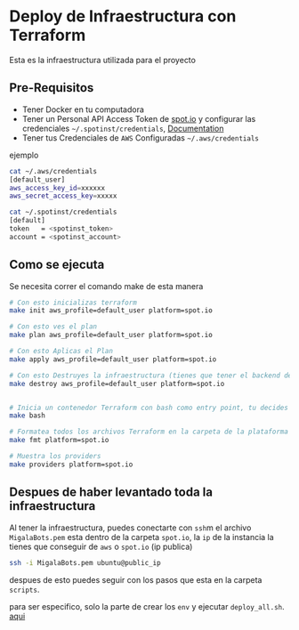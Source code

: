 # Deploy de Infraestructura con Terraform

Esta es la infraestructura utilizada para el proyecto

## Pre-Requisitos

- Tener Docker en tu computadora
- Tener un Personal API Access Token de [spot.io](https://spot.io/) y configurar las credenciales `~/.spotinst/credentials`, [Documentation](https://github.com/spotinst/spotctl)
- Tener tus Credenciales de `AWS` Configuradas `~/.aws/credentials`

ejemplo
```bash
cat ~/.aws/credentials
[default_user]
aws_access_key_id=xxxxxx
aws_secret_access_key=xxxxx
```

```bash
cat ~/.spotinst/credentials
[default]
token   = <spotinst_token>
account = <spotinst_account>
```

## Como se ejecuta
Se necesita correr el comando make de esta manera
```bash
# Con esto inicializas terraform
make init aws_profile=default_user platform=spot.io

# Con esto ves el plan
make plan aws_profile=default_user platform=spot.io

# Con esto Aplicas el Plan
make apply aws_profile=default_user platform=spot.io

# Con esto Destruyes la infraestructura (tienes que tener el backend de terraform)
make destroy aws_profile=default_user platform=spot.io


# Inicia un contenedor Terraform con bash como entry point, tu decides que hacer dentro
make bash

# Formatea todos los archivos Terraform en la carpeta de la plataforma
make fmt platform=spot.io

# Muestra los providers
make providers platform=spot.io
```

## Despues de haber levantado toda la infraestructura

Al tener la infraestructura, puedes conectarte con `ssh`m el archivo `MigalaBots.pem` esta dentro de la carpeta `spot.io`, la `ip` de la instancia la tienes que conseguir de `aws` o `spot.io` (ip publica)

```bash
ssh -i MigalaBots.pem ubuntu@public_ip
```

despues de esto puedes seguir con los pasos que esta en la carpeta `scripts`.

para ser especifico, solo la parte de crear los `env` y ejecutar `deploy_all.sh`. [aqui](https://github.com/ProyectoMigala/MigalaTelegramBot/tree/master/scripts#creas-los-archivos-de-entorno-para-cada-bot) 
